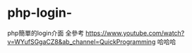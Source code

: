# php-login-
php簡單的login介面
全參考 
https://www.youtube.com/watch?v=WYufSGgaCZ8&ab_channel=QuickProgramming
哈哈哈
